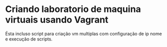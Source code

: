 # Criando laboratorio de maquina virtuais usando Vagrant

Ésta incluso script para criação vm multiplas com configuração de ip nome e execução de scripts.